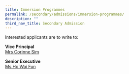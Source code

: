 ```yaml
---
title: Immersion Programmes
permalink: /secondary/admissions/immersion-programmes/
description: ""
third_nav_title: Secondary Admission
---
```


Interested applicants are to write to:  
  
**Vice Principal**  
[Mrs Corinne Sim](mailto:corinne_sim@mgs.sch.edu.sg)  
  
**Senior Executive**  
[Ms Ho Wai Fun](mailto:ho_wai_fun@mgs.sch.edu.sg)